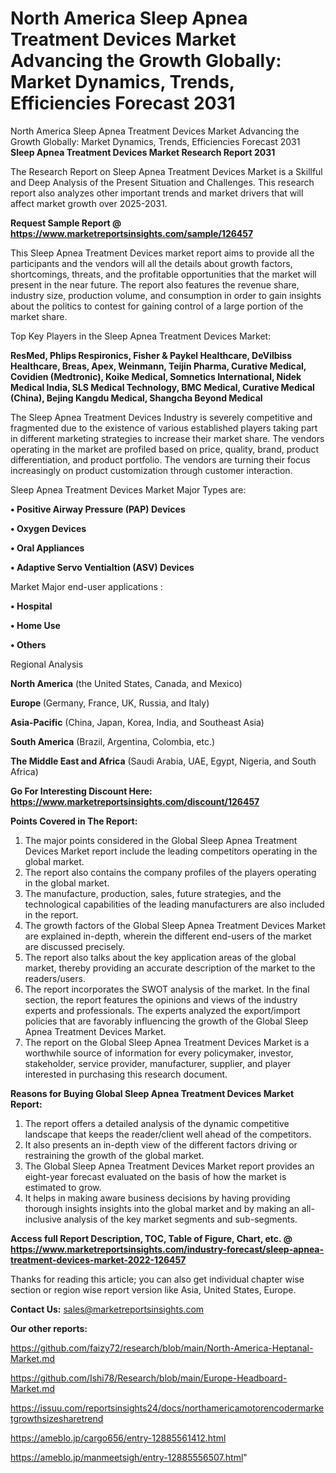 # North America Sleep Apnea Treatment Devices Market Advancing the Growth Globally: Market Dynamics, Trends, Efficiencies Forecast 2031
North America Sleep Apnea Treatment Devices Market Advancing the Growth Globally: Market Dynamics, Trends, Efficiencies Forecast 2031
<strong>Sleep Apnea Treatment Devices Market Research Report 2031</strong>

The Research Report on Sleep Apnea Treatment Devices Market is a Skillful and Deep Analysis of the Present Situation and Challenges. This research report also analyzes other important trends and market drivers that will affect market growth over 2025-2031.

<strong>Request Sample Report @ <a href=https://www.marketreportsinsights.com/sample/126457>https://www.marketreportsinsights.com/sample/126457</a></strong>

This Sleep Apnea Treatment Devices market report aims to provide all the participants and the vendors will all the details about growth factors, shortcomings, threats, and the profitable opportunities that the market will present in the near future. The report also features the revenue share, industry size, production volume, and consumption in order to gain insights about the politics to contest for gaining control of a large portion of the market share.

Top Key Players in the Sleep Apnea Treatment Devices Market:

<strong>ResMed, Phlips Respironics, Fisher & Paykel Healthcare, DeVilbiss Healthcare, Breas, Apex, Weinmann, Teijin Pharma, Curative Medical, Covidien (Medtronic), Koike Medical, Somnetics International, Nidek Medical India, SLS Medical Technology, BMC Medical, Curative Medical (China), Bejing Kangdu Medical, Shangcha Beyond Medical</strong>

The Sleep Apnea Treatment Devices Industry is severely competitive and fragmented due to the existence of various established players taking part in different marketing strategies to increase their market share. The vendors operating in the market are profiled based on price, quality, brand, product differentiation, and product portfolio. The vendors are turning their focus increasingly on product customization through customer interaction.

Sleep Apnea Treatment Devices Market Major Types are:

<strong>• Positive Airway Pressure (PAP) Devices

• Oxygen Devices

• Oral Appliances

• Adaptive Servo Ventialtion (ASV) Devices</strong>

Market Major end-user applications :

<strong>• Hospital

• Home Use

• Others</strong>

Regional Analysis

</u><strong><b>North America</b></strong> (the United States, Canada, and Mexico)

<strong><b>Europe </b></strong>(Germany, France, UK, Russia, and Italy)

<strong><b>Asia-Pacific</b></strong> (China, Japan, Korea, India, and Southeast Asia)

<strong><b>South America</b></strong> (Brazil, Argentina, Colombia, etc.)

<strong><b>The Middle East and Africa</b></strong> (Saudi Arabia, UAE, Egypt, Nigeria, and South Africa)

<strong>Go For Interesting Discount Here: <a href=https://www.marketreportsinsights.com/discount/126457>https://www.marketreportsinsights.com/discount/126457</a></strong>

<strong>Points Covered in The Report:</strong>
<ol>
  <li>The major points considered in the Global Sleep Apnea Treatment Devices Market report include the leading competitors operating in the global market.</li>
  <li>The report also contains the company profiles of the players operating in the global market.</li>
  <li>The manufacture, production, sales, future strategies, and the technological capabilities of the leading manufacturers are also included in the report.</li>
  <li>The growth factors of the Global Sleep Apnea Treatment Devices Market are explained in-depth, wherein the different end-users of the market are discussed precisely.</li>
  <li>The report also talks about the key application areas of the global market, thereby providing an accurate description of the market to the readers/users.</li>
  <li>The report incorporates the SWOT analysis of the market. In the final section, the report features the opinions and views of the industry experts and professionals. The experts analyzed the export/import policies that are favorably influencing the growth of the Global Sleep Apnea Treatment Devices Market.</li>
  <li>The report on the Global Sleep Apnea Treatment Devices Market is a worthwhile source of information for every policymaker, investor, stakeholder, service provider, manufacturer, supplier, and player interested in purchasing this research document.</li>
</ol>
<strong>Reasons for Buying Global Sleep Apnea Treatment Devices Market Report:</strong>

<ol>
  <li>The report offers a detailed analysis of the dynamic competitive landscape that keeps the reader/client well ahead of the competitors.</li>
  <li>It also presents an in-depth view of the different factors driving or restraining the growth of the global market.</li>
  <li>The Global Sleep Apnea Treatment Devices Market report provides an eight-year forecast evaluated on the basis of how the market is estimated to grow.</li>
  <li>It helps in making aware business decisions by having providing thorough insights insights into the global market and by making an all-inclusive analysis of the key market segments and sub-segments.</li>
</ol>
<strong>Access full Report Description, TOC, Table of Figure, Chart, etc. @ <a href=https://www.marketreportsinsights.com/industry-forecast/sleep-apnea-treatment-devices-market-2022-126457>https://www.marketreportsinsights.com/industry-forecast/sleep-apnea-treatment-devices-market-2022-126457</a></strong>


Thanks for reading this article; you can also get individual chapter wise section or region wise report version like Asia, United States, Europe.

<strong>Contact Us:</strong>
sales@marketreportsinsights.com

<strong>Our other reports:</strong>

<a href=https://github.com/faizy72/research/blob/main/North-America-Heptanal-Market.md>https://github.com/faizy72/research/blob/main/North-America-Heptanal-Market.md</a>

<a href=https://github.com/Ishi78/Research/blob/main/Europe-Headboard-Market.md>https://github.com/Ishi78/Research/blob/main/Europe-Headboard-Market.md</a>

<a href=https://issuu.com/reportsinsights24/docs/northamericamotorencodermarketgrowthsizesharetrend>https://issuu.com/reportsinsights24/docs/northamericamotorencodermarketgrowthsizesharetrend</a>

<a href=https://ameblo.jp/cargo656/entry-12885561412.html>https://ameblo.jp/cargo656/entry-12885561412.html</a>

<a href=https://ameblo.jp/manmeetsigh/entry-12885556507.html>https://ameblo.jp/manmeetsigh/entry-12885556507.html</a>"
